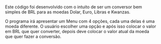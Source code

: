 Este código foi desenvolvido com o intuito de ser um conversor bem simples de BRL para
as moedas Dolar, Euro, Libras e Kwanzas.

O programa irá apresentar um Menu com 4 opções, cada uma delas é uma moeda diferente.
O usuário escolher uma opção e após isso colocar o valor em BRL que quer converter, depois deve colocar o valor
atual da moeda que quer fazer a conversão.